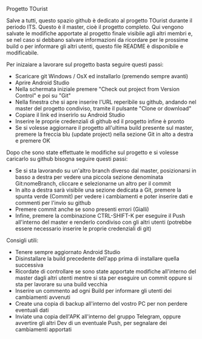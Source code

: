 Progetto TOurist

Salve a tutti, questo spazio github è dedicato al progetto TOurist durante il periodo ITS.
Questo è il master, cioè il progetto completo.
Qui vengono salvate le modifiche apportate al progetto finale visibile agli altri membri e, se nel caso si debbano salvare informazioni da ricordare per le prossime build o per informare gli altri utenti, questo file README è disponibile e modificabile.

Per inizaiare a lavorare sul progetto basta seguire questi passi:
- Scaricare git Windows / OsX ed installarlo (premendo sempre avanti)
- Aprire Android Studio
- Nella schermata iniziale premere "Check out project from Version Control" e poi su "Git"
- Nella finestra che si apre inserire l'URL reperibile su github, andando nel master del progetto condiviso, tramite il pulsante "Clone or download"
- Copiare il link ed inserirlo su Android Studio
- Inserire le proprie credenziali di github ed il progetto infine è pronto
- Se si volesse aggiornare il progetto all'ultima build presente sul master, premere la freccia blu (update project) nella sezione Git in alto a destra e premere OK

Dopo che sono state effettuate le modifiche sul progetto e si volesse caricarlo su github bisogna seguire questi passi:
- Se si sta lavorando su un'altro branch diverso dal master, posizionarsi in basso a destra per vedere una piccola sezione denominata Git:nomeBranch, cliccare e selezionarne un altro per il commit
- In alto a destra sarà visibile una sezione dedicata a Git, premere la spunta verde (Commit) per vedere i cambiamenti e poter inserire dati e commenti per l'invio su github
- Premere commit anche se sono presenti errori (Gialli)
- Infine, premere la combinazione CTRL-SHIFT-K per eseguire il Push all'interno del master e renderlo condiviso con gli altri utenti (potrebbe essere necessario inserire le proprie credenziali di git)


Consigli utili:
- Tenere sempre aggiornato Android Studio
- Disinstallare la build precedente dell'app prima di installare quella successiva
- Ricordate di controllare se sono state apportate modifiche all'interno del master dagli altri utenti mentre si sta per eseguire un commit oppure si sta per lavorare su una build vecchia
- Inserire un commento ad ogni Build per informare gli utenti dei cambiamenti avvenuti
- Create una copia di backup all'interno del vostro PC per non perdere eventuali dati
- Inviate una copia dell'APK all'interno del gruppo Telegram, oppure avvertire gli altri Dev di un eventuale Push, per segnalare dei cambiamenti apportati

